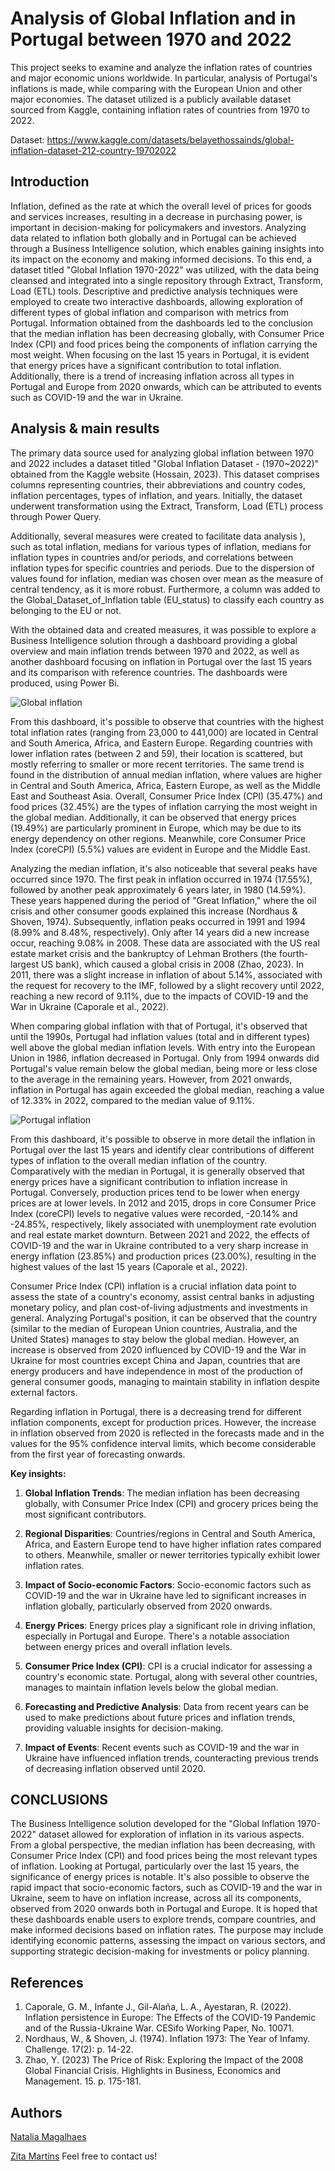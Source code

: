 # Analysis of Global Inflation and in Portugal between 1970 and 2022

This project seeks to examine and analyze the inflation rates of countries and major economic unions worldwide.  In particular, analysis of Portugal's inflations is made, while comparing with the European Union and other major economies. The dataset utilized is a publicly available dataset sourced from Kaggle, containing inflation rates of countries from 1970 to 2022.

Dataset: https://www.kaggle.com/datasets/belayethossainds/global-inflation-dataset-212-country-19702022

## Introduction

Inflation, defined as the rate at which the overall level of prices for goods and services increases, resulting in a decrease in purchasing power, is important in decision-making for policymakers and investors. Analyzing data related to inflation both globally and in Portugal can be achieved through a Business Intelligence solution, which enables gaining insights into its impact on the economy and making informed decisions. To this end, a dataset titled "Global Inflation 1970-2022" was utilized, with the data being cleansed and integrated into a single repository through Extract, Transform, Load (ETL) tools. Descriptive and predictive analysis techniques were employed to create two interactive dashboards, allowing exploration of different types of global inflation and comparison with metrics from Portugal. Information obtained from the dashboards led to the conclusion that the median inflation has been decreasing globally, with Consumer Price Index (CPI) and food prices being the components of inflation carrying the most weight. When focusing on the last 15 years in Portugal, it is evident that energy prices have a significant contribution to total inflation. Additionally, there is a trend of increasing inflation across all types in Portugal and Europe from 2020 onwards, which can be attributed to events such as COVID-19 and the war in Ukraine.

## Analysis & main results

  
The primary data source used for analyzing global inflation between 1970 and 2022 includes a dataset titled "Global Inflation Dataset - (1970~2022)" obtained from the Kaggle website (Hossain, 2023). This dataset comprises columns representing countries, their abbreviations and country codes, inflation percentages, types of inflation, and years. Initially, the dataset underwent transformation using the Extract, Transform, Load (ETL) process through Power Query.

Additionally, several measures were created to facilitate data analysis ), such as total inflation, medians for various types of inflation, medians for inflation types in countries and/or periods, and correlations between inflation types for specific countries and periods. Due to the dispersion of values found for inflation, median was chosen over mean as the measure of central tendency, as it is more robust. Furthermore, a column was added to the Global_Dataset_of_Inflation table (EU_status) to classify each country as belonging to the EU or not.

With the obtained data and created measures, it was possible to explore a Business Intelligence solution through a dashboard providing a global overview and main inflation trends between 1970 and 2022, as well as another dashboard focusing on inflation in Portugal over the last 15 years and its comparison with reference countries. The dashboards were produced, using Power Bi.

![Global inflation](https://github.com/natmag93/Global_Dataset_of_inflation/blob/7ccd069435937ee8cf5e408c495fc0063f0f4029/dashboard_1_global.png)

From this dashboard, it's possible to observe that countries with the highest total inflation rates (ranging from 23,000 to 441,000) are located in Central and South America, Africa, and Eastern Europe. Regarding countries with lower inflation rates (between 2 and 59), their location is scattered, but mostly referring to smaller or more recent territories. The same trend is found in the distribution of annual median inflation, where values are higher in Central and South America, Africa, Eastern Europe, as well as the Middle East and Southeast Asia. Overall, Consumer Price Index (CPI) (35.47%) and food prices (32.45%) are the types of inflation carrying the most weight in the global median. Additionally, it can be observed that energy prices (19.49%) are particularly prominent in Europe, which may be due to its energy dependency on other regions. Meanwhile, core Consumer Price Index (coreCPI) (5.5%) values are evident in Europe and the Middle East.

Analyzing the median inflation, it's also noticeable that several peaks have occurred since 1970. The first peak in inflation occurred in 1974 (17.55%), followed by another peak approximately 6 years later, in 1980 (14.59%). These years happened during the period of "Great Inflation," where the oil crisis and other consumer goods explained this increase (Nordhaus & Shoven, 1974). Subsequently, inflation peaks occurred in 1991 and 1994 (8.99% and 8.48%, respectively). Only after 14 years did a new increase occur, reaching 9.08% in 2008. These data are associated with the US real estate market crisis and the bankruptcy of Lehman Brothers (the fourth-largest US bank), which caused a global crisis in 2008 (Zhao, 2023). In 2011, there was a slight increase in inflation of about 5.14%, associated with the request for recovery to the IMF, followed by a slight recovery until 2022, reaching a new record of 9.11%, due to the impacts of COVID-19 and the War in Ukraine (Caporale et al., 2022).

When comparing global inflation with that of Portugal, it's observed that until the 1990s, Portugal had inflation values (total and in different types) well above the global median inflation levels. With entry into the European Union in 1986, inflation decreased in Portugal. Only from 1994 onwards did Portugal's value remain below the global median, being more or less close to the average in the remaining years. However, from 2021 onwards, inflation in Portugal has again exceeded the global median, reaching a value of 12.33% in 2022, compared to the median value of 9.11%.

![Portugal inflation](https://github.com/natmag93/Global_Dataset_of_inflation/blob/7ccd069435937ee8cf5e408c495fc0063f0f4029/dashboard_2_Portugal.png)

From this dashboard, it's possible to observe in more detail the inflation in Portugal over the last 15 years and identify clear contributions of different types of inflation to the overall median inflation of the country. Comparatively with the median in Portugal, it is generally observed that energy prices have a significant contribution to inflation increase in Portugal. Conversely, production prices tend to be lower when energy prices are at lower levels. In 2012 and 2015, drops in core Consumer Price Index (coreCPI) levels to negative values were recorded, -20.14% and -24.85%, respectively, likely associated with unemployment rate evolution and real estate market downturn. Between 2021 and 2022, the effects of COVID-19 and the war in Ukraine contributed to a very sharp increase in energy inflation (23.85%) and production prices (23.00%), resulting in the highest values of the last 15 years (Caporale et al., 2022).

Consumer Price Index (CPI) inflation is a crucial inflation data point to assess the state of a country's economy, assist central banks in adjusting monetary policy, and plan cost-of-living adjustments and investments in general. Analyzing Portugal's position, it can be observed that the country (similar to the median of European Union countries, Australia, and the United States) manages to stay below the global median. However, an increase is observed from 2020 influenced by COVID-19 and the War in Ukraine for most countries except China and Japan, countries that are energy producers and have independence in most of the production of general consumer goods, managing to maintain stability in inflation despite external factors.

Regarding inflation in Portugal, there is a decreasing trend for different inflation components, except for production prices. However, the increase in inflation observed from 2020 is reflected in the forecasts made and in the values for the 95% confidence interval limits, which become considerable from the first year of forecasting onwards.


**Key insights:**


1.  **Global Inflation Trends**: The median inflation has been decreasing globally, with Consumer Price Index (CPI) and grocery prices being the most significant contributors.
    
2.  **Regional Disparities**: Countries/regions in Central and South America, Africa, and Eastern Europe tend to have higher inflation rates compared to others. Meanwhile, smaller or newer territories typically exhibit lower inflation rates.
    
3.  **Impact of Socio-economic Factors**: Socio-economic factors such as COVID-19 and the war in Ukraine have led to significant increases in inflation globally, particularly observed from 2020 onwards.
    
4.  **Energy Prices**: Energy prices play a significant role in driving inflation, especially in Portugal and Europe. There's a notable association between energy prices and overall inflation levels.
    
5.  **Consumer Price Index (CPI)**: CPI is a crucial indicator for assessing a country's economic state. Portugal, along with several other countries, manages to maintain inflation levels below the global median.
    
6.  **Forecasting and Predictive Analysis**: Data from recent years can be used to make predictions about future prices and inflation trends, providing valuable insights for decision-making.
    
7.  **Impact of Events**: Recent events such as COVID-19 and the war in Ukraine have influenced inflation trends, counteracting previous trends of decreasing inflation observed until 2020.



  

## CONCLUSIONS

The Business Intelligence solution developed for the "Global Inflation 1970-2022" dataset allowed for exploration of inflation in its various aspects. From a global perspective, the median inflation has been decreasing, with Consumer Price Index (CPI) and food prices being the most relevant types of inflation. Looking at Portugal, particularly over the last 15 years, the significance of energy prices is notable. It's also possible to observe the rapid impact that socio-economic factors, such as COVID-19 and the war in Ukraine, seem to have on inflation increase, across all its components, observed from 2020 onwards both in Portugal and Europe. It is hoped that these dashboards enable users to explore trends, compare countries, and make informed decisions based on inflation rates. The purpose may include identifying economic patterns, assessing the impact on various sectors, and supporting strategic decision-making for investments or policy planning.

## References

 1. Caporale, G. M., Infante J., Gil-Alaña, L. A., Ayestaran, R. (2022).
    Inflation persistence in Europe: The Effects of the COVID-19
    Pandemic and of the Russia-Ukraine War. CESifo Working Paper, No.
    10071.
 2. Nordhaus, W., & Shoven, J. (1974). Inflation 1973: The Year of
    Infamy. Challenge. 17(2): p. 14-22.
 3. Zhao, Y. (2023) The Price of Risk: Exploring the Impact of the 2008
    Global Financial Crisis. Highlights in Business, Economics and
    Management. 15. p. 175-181.
    
## Authors
[Natalia Magalhaes](https://github.com/natmag93)

[Zita Martins](https://github.com/zitasamartins)
Feel free to contact us!
